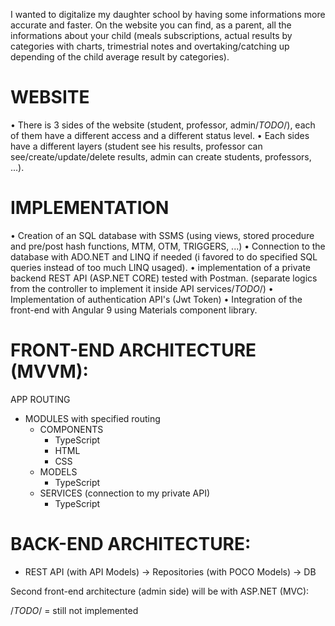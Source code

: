 I wanted to digitalize my daughter school by having some informations more accurate and faster. On the website you can find, as a parent, all the informations about your child (meals subscriptions, actual results by categories with charts, trimestrial notes and overtaking/catching up depending of the child average result by categories).


# WEBSITE
• There is 3 sides of the website (student, professor, admin/*TODO*/), each of them have a different access and a different status level.
• Each sides have a different layers (student see his results, professor can see/create/update/delete results, admin can create students, professors, ...).

# IMPLEMENTATION
• Creation of an SQL database with SSMS (using views, stored procedure and pre/post hash functions, MTM, OTM, TRIGGERS, ...)
• Connection to the database with ADO.NET and LINQ if needed (i favored to do specified SQL queries instead of too much LINQ usaged).
• implementation of a private backend REST API (ASP.NET CORE) tested with Postman. (separate logics from the controller to implement it inside API services/*TODO*/)
• Implementation of authentication API's (Jwt Token)
• Integration of the front-end with Angular 9 using Materials component library.


# FRONT-END ARCHITECTURE (MVVM):
APP ROUTING
  - MODULES with specified routing
    * COMPONENTS
      - TypeScript
      - HTML
      - CSS
    * MODELS
      - TypeScript
    * SERVICES (connection to my private API)
      - TypeScript
     
# BACK-END ARCHITECTURE:
  - REST API (with API Models) -> Repositories (with POCO Models) -> DB


Second front-end architecture (admin side) will be with ASP.NET (MVC):


/*TODO*/ = still not implemented
